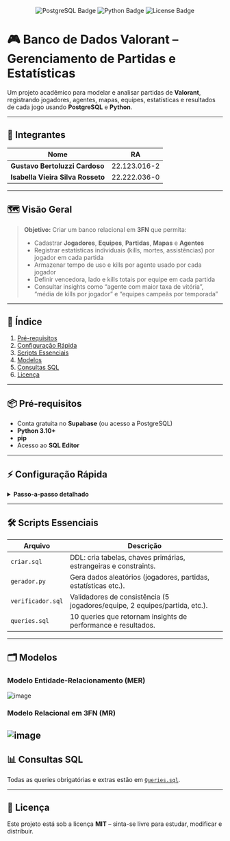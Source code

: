 <p align="center">
  <img src="https://img.shields.io/badge/SQL-PostgreSQL-blue?logo=postgresql&logoColor=white" alt="PostgreSQL Badge"/>
  <img src="https://img.shields.io/badge/Python-3.10+-yellow?logo=python&logoColor=white" alt="Python Badge"/>
  <img src="https://img.shields.io/badge/License-MIT-green" alt="License Badge"/>
</p>

# 🎮 Banco de Dados Valorant – Gerenciamento de Partidas e Estatísticas

Um projeto acadêmico para modelar e analisar partidas de **Valorant**, registrando jogadores, agentes, mapas, equipes, estatísticas e resultados de cada jogo usando **PostgreSQL** e **Python**.

---

## 👥 Integrantes  
| Nome                                   | RA            |
|----------------------------------------|---------------|
| **Gustavo Bertoluzzi Cardoso**         | 22.123.016-2  |
| **Isabella Vieira Silva Rosseto**      | 22.222.036-0  |

---

## 🗺️ Visão Geral  
> **Objetivo:** Criar um banco relacional em **3FN** que permita:
> - Cadastrar **Jogadores**, **Equipes**, **Partidas**, **Mapas** e **Agentes**  
> - Registrar estatísticas individuais (kills, mortes, assistências) por jogador em cada partida  
> - Armazenar tempo de uso e kills por agente usado por cada jogador  
> - Definir vencedora, lado e kills totais por equipe em cada partida  
> - Consultar insights como “agente com maior taxa de vitória”, “média de kills por jogador” e “equipes campeãs por temporada”  

---

## 🧭 Índice  
1. [Pré-requisitos](#pré-requisitos)  
2. [Configuração Rápida](#configuração-rápida)  
3. [Scripts Essenciais](#scripts-essenciais)  
4. [Modelos](#modelos)  
5. [Consultas SQL](#consultas-sql)  
6. [Licença](#licença)  

---

## 📦 Pré-requisitos  
- Conta gratuita no **Supabase** (ou acesso a PostgreSQL)  
- **Python 3.10+**  
- **pip**  
- Acesso ao **SQL Editor**  

---

## ⚡ Configuração Rápida  
<details>
<summary><strong>Passo-a-passo detalhado</strong></summary>

1. ### 🚀 Criar projeto no Supabase  
   - Acesse <https://supabase.com> → **New Project** → configure nome, senha e região.

2. ### 🗄️ Executar DDL  
   - No dashboard → **Database ▸ SQL Editor** → cole o conteúdo de <kbd>criar.sql</kbd> → **Run**.

3. ### 🐍 Popular dados fictícios  
   - No terminal local, instale dependências:
     ```bash
     pip install faker psycopg2-binary
     ```
   - Abra <kbd>gerador.py</kbd>, ajuste credenciais de conexão e execute:
     ```bash
     python gerador.py
     ```

4. ### 🔍 Validar consistência  
   - No SQL Editor, execute <kbd>verificador.sql</kbd> para checar regras de negócio.

5. ### 📊 Consultar informações  
   - Abra <kbd>queries.sql</kbd> no Editor e rode suas 10 queries para extrair insights.

</details>

---

## 🛠️ Scripts Essenciais  
| Arquivo          | Descrição                                                        |
|------------------|------------------------------------------------------------------|
| `criar.sql`      | DDL: cria tabelas, chaves primárias, estrangeiras e constraints. |
| `gerador.py`     | Gera dados aleatórios (jogadores, partidas, estatísticas etc.).  |
| `verificador.sql`| Validadores de consistência (5 jogadores/equipe, 2 equipes/partida, etc.). |
| `queries.sql`    | 10 queries que retornam insights de performance e resultados.    |

---

## 🗂️ Modelos

### Modelo Entidade-Relacionamento (MER)
![image](https://github.com/user-attachments/assets/11a1ed9f-7f3d-4992-a51f-9457a7ffc272)

### Modelo Relacional em 3FN (MR)
![image](https://github.com/user-attachments/assets/84b02f63-a43c-4492-a982-26390e46b90f)
---

## 📊 Consultas SQL  
Todas as queries obrigatórias e extras estão em [`Queries.sql`](./Queries.sql).  

---

## 📝 Licença  
Este projeto está sob a licença **MIT** – sinta-se livre para estudar, modificar e distribuir.
